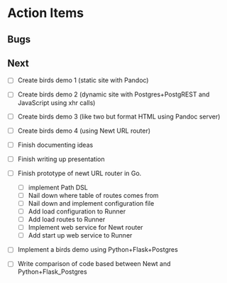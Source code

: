 
# Action Items

## Bugs

## Next

- [ ] Create birds demo 1 (static site with Pandoc)
- [ ] Create birds demo 2 (dynamic site with Postgres+PostgREST and JavaScript using xhr calls)
- [ ] Create birds demo 3 (like two but format HTML using Pandoc server)
- [ ] Create birds demo 4 (using Newt URL router)
- [ ] Finish documenting ideas
- [ ] Finish writing up presentation
- [ ] Finish prototype of newt URL router in Go.
    - [ ] implement Path DSL
    - [ ] Nail down where table of routes comes from
    - [ ] Nail down and implement configuration file
    - [ ] Add load configuration to Runner
    - [ ] Add load routes to Runner
    - [ ] Implement web service for Newt router
    - [ ] Add start up web service to Runner
- [ ] Implement a birds demo using Python+Flask+Postgres
- [ ] Write comparison of code based between Newt and Python+Flask_Postgres


